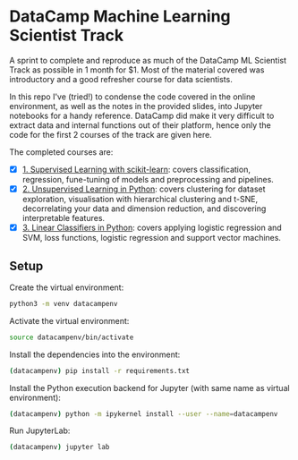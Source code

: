 # DataCamp Machine Learning Scientist Track

A sprint to complete and reproduce as much of the DataCamp ML Scientist Track as possible in 1 month for $1. Most of the material covered was introductory and a good refresher course for data scientists.

In this repo I've (tried!) to condense the code covered in the online environment, as well as the notes in the provided slides, into Jupyter notebooks for a handy reference. DataCamp did make it very difficult to extract data and internal functions out of their platform, hence only the code for the first 2 courses of the track are given here.

The completed courses are:

- [x] [1. Supervised Learning with scikit-learn](./1.%20Supervised%20Learning%20with%20scikit-learn): covers classification, regression, fune-tuning of models and preprocessing and pipelines.
- [x] [2. Unsupervised Learning in Python](./2.%20Unsupervised%20Learning%20in%20Python): covers clustering for dataset exploration, visualisation with hierarchical clustering and t-SNE, decorrelating your data and dimension reduction, and discovering interpretable features.
- [x] [3. Linear Classifiers in Python](./3.%20Linear%20Classifiers%20in%20Python): covers applying logistic regression and SVM, loss functions, logistic regression and support vector machines.

## Setup

Create the virtual environment:

```bash
python3 -m venv datacampenv
```

Activate the virtual environment:

```bash
source datacampenv/bin/activate
```

Install the dependencies into the environment:

```bash
(datacampenv) pip install -r requirements.txt
```

Install the Python execution backend for Jupyter (with same name as virtual environment):

```bash
(datacampenv) python -m ipykernel install --user --name=datacampenv
```

Run JupyterLab: 

```bash
(datacampenv) jupyter lab
```
